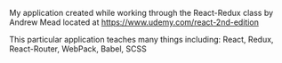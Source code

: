 My application created while working through the
React-Redux class by Andrew Mead located at
https://www.udemy.com/react-2nd-edition

This particular application teaches many things including:
React, Redux, React-Router, WebPack, Babel, SCSS